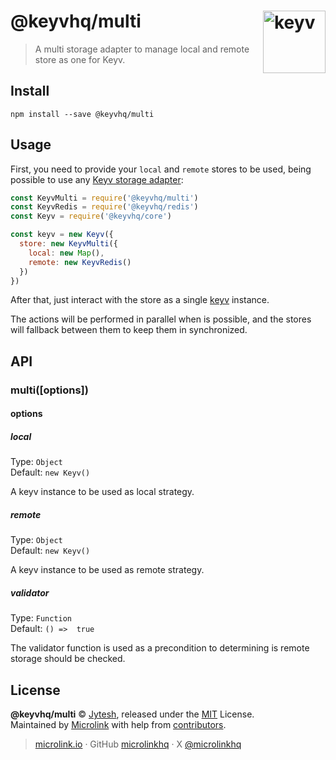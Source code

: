 # @keyvhq/multi [<img width="100" align="right" src="https://keyvhq.js.org/media/logo-sunset.svg" alt="keyv">](https://github.com/microlinkhq/keyv/packages/multi)

> A multi storage adapter to manage local and remote store as one for Keyv.

## Install

```shell
npm install --save @keyvhq/multi
```

## Usage

First, you need to provide your `local` and `remote` stores to be used, being possible to use any [Keyv storage adapter](https://keyv.js.org/#/?id=storage-adapters-1#/?id=storage-adapters-1#/?id=storage-adapters-1):

```js
const KeyvMulti = require('@keyvhq/multi')
const KeyvRedis = require('@keyvhq/redis')
const Keyv = require('@keyvhq/core')

const keyv = new Keyv({
  store: new KeyvMulti({
    local: new Map(),
    remote: new KeyvRedis()
  })
})
```

After that, just interact with the store as a single [keyv](https://keyv.js.org/#/?id=usage#/?id=usage#/?id=usage) instance.

The actions will be performed in parallel when is possible, and the stores will fallback between them to keep them in synchronized.

## API

### multi(\[options])

#### options

##### local

Type: `Object`<br/>
Default: `new Keyv()`

A keyv instance to be used as local strategy.

##### remote

Type: `Object`<br/>
Default: `new Keyv()`

A keyv instance to be used as remote strategy.

##### validator

Type: `Function`<br/>
Default: `() =>  true`

The validator function is used as a precondition to determining is remote storage should be checked.

## License

**@keyvhq/multi** © [Jytesh](https://github.com/Jytesh), released under the [MIT](https://github.com/microlinkhq/keyvhq/blob/master/LICENSE.md) License.<br/>
Maintained by [Microlink](https://microlink.io) with help from [contributors](https://github.com/microlinkhq/keyvhq/contributors).

> [microlink.io](https://microlink.io) · GitHub [microlinkhq](https://github.com/microlinkhq) · X [@microlinkhq](https://x.com/microlinkhq)
